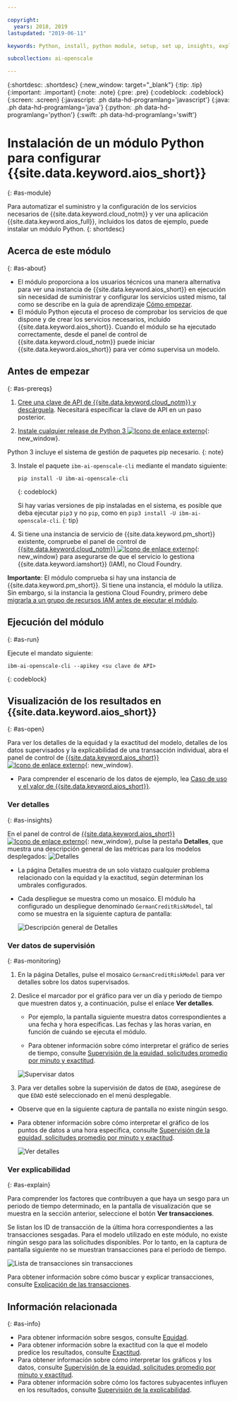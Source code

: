 ```yaml
---

copyright:
  years: 2018, 2019
lastupdated: "2019-06-11"

keywords: Python, install, python module, setup, set up, insights, explainability

subcollection: ai-openscale

---
```


{:shortdesc: .shortdesc}
{:new_window: target="_blank"}
{:tip: .tip}
{:important: .important}
{:note: .note}
{:pre: .pre}
{:codeblock: .codeblock}
{:screen: .screen}
{:javascript: .ph data-hd-programlang='javascript'}
{:java: .ph data-hd-programlang='java'}
{:python: .ph data-hd-programlang='python'}
{:swift: .ph data-hd-programlang='swift'}

# Instalación de un módulo Python para configurar {{site.data.keyword.aios_short}}
{: #as-module}

Para automatizar el suministro y la configuración de los servicios necesarios de {{site.data.keyword.cloud_notm}} y ver una aplicación {{site.data.keyword.aios_full}}, incluidos los datos de ejemplo, puede instalar un módulo Python.
{: shortdesc}

## Acerca de este módulo
{: #as-about}

- El módulo proporciona a los usuarios técnicos una manera alternativa para ver una instancia de {{site.data.keyword.aios_short}} en ejecución sin necesidad de suministrar y configurar los servicios usted mismo, tal como se describe en la guía de aprendizaje [Cómo empezar](/docs/services/ai-openscale?topic=ai-openscale-gettingstarted).
- El módulo Python ejecuta el proceso de comprobar los servicios de que dispone y de crear los servicios necesarios, incluido {{site.data.keyword.aios_short}}. Cuando el módulo se ha ejecutado correctamente, desde el panel de control de {{site.data.keyword.cloud_notm}} puede iniciar {{site.data.keyword.aios_short}} para ver cómo supervisa un modelo.

## Antes de empezar
{: #as-prereqs}

1. [Cree una clave de API de {{site.data.keyword.cloud_notm}} y descárguela](/docs/iam?topic=iam-userapikey#create_user_key). Necesitará especificar la clave de API en un paso posterior.

2. [Instale cualquier release de Python 3 ![Icono de enlace externo](../../icons/launch-glyph.svg "Icono de enlace externo")](https://www.python.org/downloads/){: new_window}.

  Python 3 incluye el sistema de gestión de paquetes pip necesario.
  {: note}

3. Instale el paquete `ibm-ai-openscale-cli` mediante el mandato siguiente:

    ```
    pip install -U ibm-ai-openscale-cli
    ```
    {: codeblock}

    Si hay varias versiones de pip instaladas en el sistema, es posible que deba ejecutar `pip3` y no `pip`, como en `pip3 install -U ibm-ai-openscale-cli`.
    {: tip}

4. Si tiene una instancia de servicio de {{site.data.keyword.pm_short}} existente, compruebe el panel de control de [{{site.data.keyword.cloud_notm}} ![Icono de enlace externo](../../icons/launch-glyph.svg "Icono de enlace externo")](https://{DomainName}){: new_window} para asegurarse de que el servicio lo gestiona {{site.data.keyword.iamshort}} (IAM), no Cloud Foundry.

  **Importante**: El módulo comprueba si hay una instancia de {{site.data.keyword.pm_short}}. Si tiene una instancia, el módulo la utiliza. Sin embargo, si la instancia la gestiona Cloud Foundry, primero debe [migrarla a un grupo de recursos IAM antes de ejecutar el módulo](/docs/resources?topic=resources-migrate#migrate).

## Ejecución del módulo
{: #as-run}

Ejecute el mandato siguiente:

```
ibm-ai-openscale-cli --apikey <su clave de API>
```
{: codeblock}

## Visualización de los resultados en {{site.data.keyword.aios_short}}
{: #as-open}

Para ver los detalles de la equidad y la exactitud del modelo, detalles de los datos supervisados y la explicabilidad de una transacción individual, abra el panel de control de [{{site.data.keyword.aios_short}} ![Icono de enlace externo](../../icons/launch-glyph.svg "Icono de enlace externo")](https://aiopenscale.cloud.ibm.com/aiopenscale/){: new_window}.

- Para comprender el escenario de los datos de ejemplo, lea [Caso de uso y el valor de {{site.data.keyword.aios_short}}](/docs/services/ai-openscale?topic=ai-openscale-gettingstarted#gs-use).

### Ver detalles
{: #as-insights}

En el panel de control de [{{site.data.keyword.aios_short}} ![Icono de enlace externo](../../icons/launch-glyph.svg "Icono de enlace externo")](https://aiopenscale.cloud.ibm.com/aiopenscale/){: new_window}, pulse la pestaña **Detalles**, que muestra una descripción general de las métricas para los modelos desplegados: ![Detalles](images/insight-dash-tab.png)

- La página Detalles muestra de un solo vistazo cualquier problema relacionado con la equidad y la exactitud, según determinan los umbrales configurados.

- Cada despliegue se muestra como un mosaico. El módulo ha configurado un despliegue denominado `GermanCreditRiskModel`, tal como se muestra en la siguiente captura de pantalla:

  ![Descripción general de Detalles](images/setup01-0206.png)

### Ver datos de supervisión
{: #as-monitoring}

1. En la página Detalles, pulse el mosaico `GermanCreditRiskModel` para ver detalles sobre los datos supervisados.
2. Deslice el marcador por el gráfico para ver un día y periodo de tiempo que muestren datos y, a continuación, pulse el enlace **Ver detalles**.

   - Por ejemplo, la pantalla siguiente muestra datos correspondientes a una fecha y hora específicas. Las fechas y las horas varían, en función de cuándo se ejecuta el módulo.

   - Para obtener información sobre cómo interpretar el gráfico de series de tiempo, consulte [Supervisión de la equidad, solicitudes promedio por minuto y exactitud](/docs/services/ai-openscale?topic=ai-openscale-it-ov).

    ![Supervisar datos](images/setup02-0206.png)

3. Para ver detalles sobre la supervisión de datos de `EDAD`, asegúrese de que `EDAD` esté seleccionado en el menú desplegable.

  - Observe que en la siguiente captura de pantalla no existe ningún sesgo.

  - Para obtener información sobre cómo interpretar el gráfico de los puntos de datos a una hora específica, consulte [Supervisión de la equidad, solicitudes promedio por minuto y exactitud](/docs/services/ai-openscale?topic=ai-openscale-it-ov#it-intp).

    ![Ver detalles](images/setup03-0206.png)

### Ver explicabilidad
{: #as-explain}

Para comprender los factores que contribuyen a que haya un sesgo para un periodo de tiempo determinado, en la pantalla de visualización que se muestra en la sección anterior, seleccione el botón **Ver transacciones**.

Se listan los ID de transacción de la última hora correspondientes a las transacciones sesgadas. Para el modelo utilizado en este módulo, no existe ningún sesgo para las solicitudes disponibles. Por lo tanto, en la captura de pantalla siguiente no se muestran transacciones para el periodo de tiempo.

  ![Lista de transacciones sin transacciones](images/setup06-0206.png)

Para obtener información sobre cómo buscar y explicar transacciones, consulte [Explicación de las transacciones](/docs/services/ai-openscale?topic=ai-openscale-ie-ov#ie-view).

## Información relacionada
{: #as-info}

- Para obtener información sobre sesgos, consulte [Equidad](/docs/services/ai-openscale?topic=ai-openscale-mf-monitor).
- Para obtener información sobre la exactitud con la que el modelo predice los resultados, consulte [Exactitud](/docs/services/ai-openscale?topic=ai-openscale-acc-monitor).
- Para obtener información sobre cómo interpretar los gráficos y los datos, consulte [Supervisión de la equidad, solicitudes promedio por minuto y exactitud](/docs/services/ai-openscale?topic=ai-openscale-it-ov).
- Para obtener información sobre cómo los factores subyacentes influyen en los resultados, consulte [Supervisión de la explicabilidad](/docs/services/ai-openscale?topic=ai-openscale-ie-ov).
